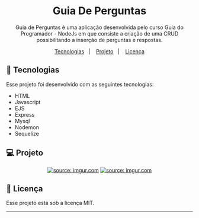 <h1 align="center"> Guia De Perguntas</h1>

<p align="center">
Guia de Perguntas é uma aplicação desenvolvida pelo curso Guia do Programador - NodeJs em que consiste a criação de uma CRUD possibilitando a inserção de perguntas e respostas.</p>

<p align="center">
  <a href="#-tecnologias">Tecnologias</a>&nbsp;&nbsp;&nbsp;|&nbsp;&nbsp;&nbsp;
  <a href="#-projeto">Projeto</a>&nbsp;&nbsp;&nbsp;|&nbsp;&nbsp;&nbsp;
  <a href="#memo-licença">Licença</a>
</p>



## 🚀 Tecnologias

Esse projeto foi desenvolvido com as seguintes tecnologias:

- HTML 
- Javascript
- EJS
- Express
- Mysql
- Nodemon
- Sequelize

## 💻 Projeto

<p align="center">
  <a href="https://imgur.com/xgPbnR9"><img src="https://i.imgur.com/xgPbnR9.png" title="source: imgur.com" /></a>
<a href="https://imgur.com/DNA4n5G"><img src="https://i.imgur.com/DNA4n5G.png" title="source: imgur.com" /></a>
  <br>
  
## :memo: Licença

Esse projeto está sob a licença MIT.

---
